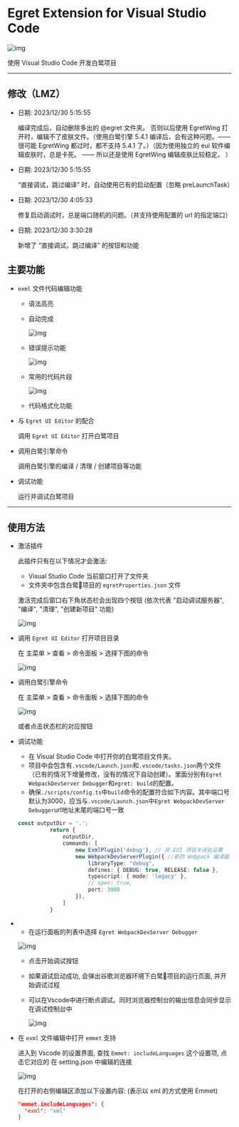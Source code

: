 # **Egret Extension for Visual Studio Code**

![img](images/README-0.png)

使用 Visual Studio Code 开发白鹭项目

---

## 修改（LMZ）

* 日期: 2023/12/30 5:15:55
  
    编译完成后，自动删除多出的 @egret 文件夹。 否则以后使用 EgretWing 打开时，编辑不了皮肤文件。（使用白鹭引擎 5.4.1 编译后，会有这种问题。—— 很可能 EgretWing 都过时，都不支持 5.4.1 了。）（因为使用独立的 eui 软件编辑皮肤时，总是卡死。 —— 所以还是使用 EgretWing 编辑皮肤比较稳定。 ）

* 日期: 2023/12/30 5:15:55
  
    “直接调试，跳过编译” 时，自动使用已有的启动配置（忽略 preLaunchTask）

* 日期: 2023/12/30 4:05:33

    修复启动调试时，总是端口随机的问题。（并支持使用配置的 url 的指定端口）

* 日期: 2023/12/30 3:30:28
  
    新增了 “直接调试，跳过编译” 的按钮和功能

## 主要功能

* `exml` 文件代码编辑功能

  * 语法高亮
  * 自动完成

    ![img](images/README-113934.png)

  * 错误提示功能

    ![img](images/README-113541.png)

  * 常用的代码片段

    ![img](images/README-113649.png)

  * 代码格式化功能

* 与 `Egret UI Editor` 的配合

  调用 `Egret UI Editor` 打开白鹭项目

* 调用白鹭引擎命令

  调用白鹭引擎的编译 / 清理 / 创建项目等功能

* 调试功能

  运行并调试白鹭项目

---

## 使用方法

* 激活插件

  此插件只有在以下情况才会激活:

  * Visual Studio Code 当前窗口打开了文件夹
  * 文件夹中包含白鹭项目的 `egretProperties.json` 文件

  激活完成后窗口右下角状态栏会出现四个按钮 (依次代表 "启动调试服务器", "编译", "清理", "创建新项目" 功能)

  ![img](images/README-112446.png)

* 调用 `Egret UI Editor` 打开项目目录

  在 主菜单 > 查看 > 命令面板 > 选择下图的命令

  ![img](images/README-105451.png)

* 调用白鹭引擎命令

  在 主菜单 > 查看 > 命令面板 > 选择下图的命令

  ![img](images/README-111643.png)

  或者点击状态栏的对应按钮

* 调试功能

  * 在 Visual Studio Code 中打开你的白鹭项目文件夹。
  * 项目中会包含有`.vscode/Launch.json`和`.vscode/tasks.json`两个文件（已有的情况下增量修改，没有的情况下自动创建）。里面分别有`Egret WebpackDevServer Debugger`和`egret: build`的配置。
  * 确保`./scripts/config.ts`中`build`命令的配置符合如下内容。其中端口号默认为3000，应当与`.vscode/Launch.json`中`Egret WebpackDevServer Debugger`url地址末尾的端口号一致

  ```typescript
  const outputDir = '.';
            return {
                outputDir,
                commands: [
                    new ExmlPlugin('debug'), // 非 EUI 项目关闭此设置
                    new WebpackDevServerPlugin({ //新的 Webpack 编译器
                        libraryType: "debug",
                        defines: { DEBUG: true, RELEASE: false },
                        typescript: { mode: 'legacy' },
                        // open: true,
                        port: 3000
                    }),
                ]
            }
  ```

* 
  * 在运行面板的列表中选择 `Egret WebpackDevServer Debugger`

  ![img](images/README-185511.png)

  * 点击开始调试按钮
  * 如果调试启动成功, 会弹出谷歌浏览器环境下白鹭项目的运行页面, 并开始调试过程
  * 可以在Vscode中进行断点调试。同时浏览器控制台的输出信息会同步显示在调试控制台中

    ![img](images/README-195511.png)


* 在 `exml` 文件编辑中打开 `emmet` 支持

  进入到 Vscode 的设置界面, 查找 `Emmet: includeLanguages` 这个设置项, 点击它对应的 在 setting.json 中编辑的连接

  ![img](images/README-175511.png)

  在打开的右侧编辑区添加以下设置内容: (表示以 xml 的方式使用 Emmet)

  ```json
  "emmet.includeLanguages": {
    "exml": "xml"
  }
  ```

